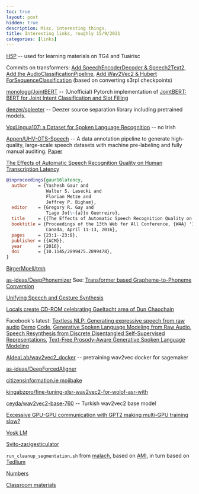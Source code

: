 ```yaml
---
toc: true
layout: post
hidden: true
description: Misc. interesting things.
title: Interesting links, roughly 15/9/2021
categories: [links]
---
```


[H5P](https://h5p.org/) -- used for learning materials on TG4 and Tuairisc

Commits on transformers: [Add SpeechEncoderDecoder & Speech2Text2](https://github.com/huggingface/transformers/commit/0b8c84e110bf9012f30a85c40b9ff8ea868689fd),
[Add the AudioClassificationPipeline](https://github.com/huggingface/transformers/commit/b9c6a976949681113c8686215ebdef4de53b3d2f),
[Add Wav2Vec2 & Hubert ForSequenceClassification](https://github.com/huggingface/transformers/commit/b6f332ecaf18054109294dd2efa1a5e6aa274a03) (based on converting s3rpl checkpoints)

[monologg/JointBERT](https://github.com/monologg/JointBERT) -- (Unofficial) Pytorch implementation of [JointBERT: BERT for Joint Intent Classification and Slot Filling](https://arxiv.org/abs/1902.10909)

[deezer/spleeter](https://github.com/deezer/spleeter) -- Deezer source separation library including pretrained models.

[VoxLingua107&#58; a Dataset for Spoken Language Recognition](https://arxiv.org/abs/2011.12998) -- no Irish

[Appen/UHV-OTS-Speech](https://github.com/Appen/UHV-OTS-Speech) -- A data annotation pipeline to generate high-quality, large-scale speech datasets with machine pre-labeling and fully manual auditing.
[Paper](https://openreview.net/forum?id=-OFOwaDriw7)

[The Effects of Automatic Speech Recognition Quality on Human Transcription Latency](https://www.cs.cmu.edu/~fmetze/interACT/Publications_files/publications/asr_threshold_w4a.pdf)

```bibtex
@inproceedings{gaur16latency,
  author    = {Yashesh Gaur and
               Walter S. Lasecki and
               Florian Metze and
               Jeffrey P. Bigham},
  editor    = {Gregory R. Gay and
               Tiago Jo{\~{a}}o Guerreiro},
  title     = {{The Effects of Automatic Speech Recognition Quality on Human Transcription Latency}},
  booktitle = {Proceedings of the 13th Web for All Conference, {W4A} '16, Montreal,
               Canada, April 11-13, 2016},
  pages     = {23:1--23:8},
  publisher = {{ACM}},
  year      = {2016},
  doi       = {10.1145/2899475.2899478},
}
```

[BirgerMoell/tmh](https://github.com/BirgerMoell/tmh)

[as-ideas/DeepPhonemizer](https://github.com/as-ideas/DeepPhonemizer)
See: [Transformer based Grapheme-to-Phoneme Conversion](https://arxiv.org/abs/2004.06338)

[Unifying Speech and Gesture Synthesis](https://www.unite.ai/unifying-speech-and-gesture-synthesis/)

[Locals create CD-ROM celebrating Gaeltacht area of Dun Chaochain](https://www.irishtimes.com/news/locals-create-cd-rom-celebrating-gaeltacht-area-of-dun-chaochain-1.210322)

Facebook's latest:
[Textless NLP: Generating expressive speech from raw audio](https://ai.facebook.com/blog/textless-nlp-generating-expressive-speech-from-raw-audio)
[Demo](https://speechbot.github.io/pgslm/)
[Code](https://github.com/pytorch/fairseq/tree/main/examples/textless_nlp),
[Generative Spoken Language Modeling from Raw Audio](https://arxiv.org/abs/2102.01192),
[Speech Resynthesis from Discrete Disentangled Self-Supervised Representations](https://arxiv.org/abs/2104.00355),
[Text-Free Prosody-Aware Generative Spoken Language Modeling](https://arxiv.org/abs/2109.03264)

[AIdeaLab/wav2vec2_docker](https://github.com/AIdeaLab/wav2vec2_docker) -- pretraining wav2vec docker for sagemaker

[as-ideas/DeepForcedAligner](https://github.com/as-ideas/DeepForcedAligner)

[citizensinformation.ie mojibake](https://www.citizensinformation.ie/ga/reuse_psi.html)

[kingabzpro/fine-tuning-xlsr-wav2vec2-for-wolof-asr-with](https://www.kaggle.com/kingabzpro/fine-tuning-xlsr-wav2vec2-for-wolof-asr-with)

[ceyda/wav2vec2-base-760](https://huggingface.co/ceyda/wav2vec2-base-760) -- Turkish wav2vec2 base model

[Excessive GPU-GPU communication with GPT2 making multi-GPU training slow?](https://github.com/huggingface/transformers/issues/9371)

[Vosk LM](https://alphacephei.com/vosk/lm)

[Svito-zar/gesticulator](https://github.com/Svito-zar/gesticulator)

`run_cleanup_segmentation.sh` from [malach](https://github.com/kaldi-asr/kaldi/blob/master/egs/malach/s5/local/run_cleanup_segmentation.sh), based on
[AMI](https://github.com/kaldi-asr/kaldi/blob/master/egs/ami/s5b/local/run_cleanup_segmentation.sh), in turn based on
[Tedlium](https://github.com/kaldi-asr/kaldi/blob/master/egs/tedlium/s5_r2/local/run_segmentation_long_utts.sh)

[Numbers](http://www.nualeargais.ie/gnag/zahlen.htm)

[Classroom materials](https://irishforparents.ie/classroom-materials/an-paiste/)
